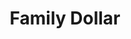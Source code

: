 ---
title: "Family Dollar"
url: /richmond/family-dollar-jefferson-davis-highway/
shop: variety store
---